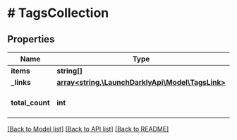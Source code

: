 # # TagsCollection

## Properties

Name | Type | Description | Notes
------------ | ------------- | ------------- | -------------
**items** | **string[]** | List of tags |
**_links** | [**array<string,\LaunchDarklyApi\Model\TagsLink>**](TagsLink.md) |  |
**total_count** | **int** | The total number of tags | [optional]

[[Back to Model list]](../../README.md#models) [[Back to API list]](../../README.md#endpoints) [[Back to README]](../../README.md)
